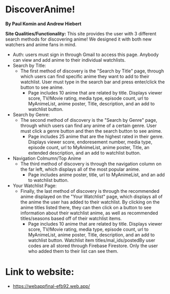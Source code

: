 # DiscoverAnime!
**By Paul Komin and Andrew Hiebert**

**Site Qualities/Functionality:**
This site provides the user with 3 different search methods for discovering anime! We designed it with both new watchers and anime fans in mind.
- Auth: users must sign in through Gmail to access this page. Anybody can view and add anime to their individual watchlists.
- Search by Title:
  - The first method of discovery is the "Search by Title" page, through which users can find specific anime they want to add to their watchlist. User must type in the search bar and press enter/click the button to see anime.
      - Page includes 10 anime that are related by title. Displays viewer score, TV/Movie rating, media type, episode count, url to MyAnimeList, anime poster, Title,      description, and an add to watchlist button.
- Search by Genre:
  - The second method of discovery is the "Search by Genre" page, through which users can find any anime of a certain genre. User must click a genre button and then the search button to see anime.
      - Page includes 25 anime that are the highest rated in their genre. Displays viewer score, endoresement number, media type, episode count, url to MyAnimeList, anime poster, Title, an extended description, and an add to watchlist button.
- Navigation Colmumn/Top Anime
  - The third method of discovery is through the navigation column on the far left, which displays all of the most popular anime.
      - Page includes anime poster, title, url to MyAnimeList, and an add to watchlist button.
- Your Watchlist Page:
  - Finally, the last method of discovery is through the recommended anime displayed on the "Your Watchlist" page, which displays all of the anime the user has added to their watchlist. By clicking on the anime titles listed there, they can then click on a button to see information about their watchlist anime, as well as recommended titles/seasons based off of their watchlist items.
      - Page includes 10 anime that are related by title. Displays viewer score, TV/Movie rating, media type, episode count, url to MyAnimeList, anime poster, Title,      description, and an add to watchlist button. Watchlist item titles/mal_ids/postedBy user codes are all stored through Firebase Firestore. Only the user who added them to their list can see them.

# Link to website:
- https://webappfinal-efb92.web.app/
